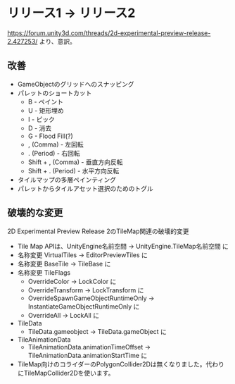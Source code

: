 # リリース1 -> リリース2

https://forum.unity3d.com/threads/2d-experimental-preview-release-2.427253/ より、意訳。

## 改善

* GameObjectのグリッドへのスナッピング
* パレットのショートカット
    * B - ペイント
    * U - 矩形埋め
    * I - ピック
    * D - 消去
    * G - Flood Fill(?)
    * , (Comma) - 左回転
    * . (Period) - 右回転
    * Shift + , (Comma) - 垂直方向反転
    * Shift + . (Period) - 水平方向反転
* タイルマップの多層ペインティング
* パレットからタイルアセット選択のためのトグル

## 破壊的な変更

2D Experimental Preview Release 2のTileMap関連の破壊的変更

* Tile Map APIは、UnityEngine名前空間 -> UnityEngine.TileMap名前空間 に
* 名称変更 VirtualTiles -> EditorPreviewTiles に
* 名称変更 BaseTile -> TileBase に
* 名称変更 TileFlags
   * OverrideColor -> LockColor に
   * OverrideTransform -> LockTransform に
   * OverrideSpawnGameObjectRuntimeOnly -> InstantiateGameObjectRuntimeOnly に
   * OverrideAll -> LockAll に
* TileData
   * TileData.gameobject -> TileData.gameObject に
* TileAnimationData
   * TileAnimationData.animationTimeOffset -> TileAnimationData.animationStartTime に
* TileMap向けのコライダーのPolygonCollider2Dは無くなりました。代わりにTileMapCollider2Dを使います。